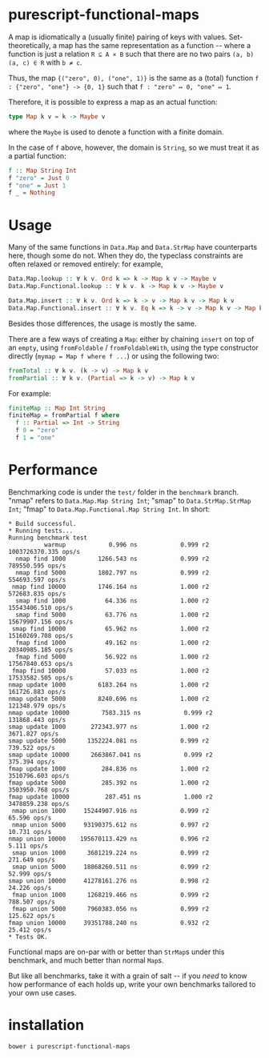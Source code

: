# purescript-functional-maps

A map is idiomatically a (usually finite) pairing of keys with values.
Set-theoretically, a map has the same representation as a function -- where a
function is just a relation `R ⊆ A × B` such that there are no two pairs `(a, b)
(a, c) ∈ R` with `b ≠ c`.

Thus, the map `{("zero", 0), ("one", 1)}` is the same as a (total) function
`f : {"zero", "one"} -> {0, 1}` such that `f : "zero" ↦ 0, "one" ↦ 1`.

Therefore, it is possible to express a map as an actual function:

```purescript
type Map k v = k -> Maybe v
```

where the `Maybe` is used to denote a function with a finite domain.

In the case of `f` above, however, the domain is `String`, so we must treat it as
a partial function:

```purescript
f :: Map String Int
f "zero" = Just 0
f "one" = Just 1
f _ = Nothing
```

# Usage

Many of the same functions in `Data.Map` and `Data.StrMap` have counterparts here,
though some do not.
When they do, the typeclass constraints are often relaxed or removed entirely:
for example,

```purescript
Data.Map.lookup :: ∀ k v. Ord k => k -> Map k v -> Maybe v
Data.Map.Functional.lookup :: ∀ k v. k -> Map k v -> Maybe v

Data.Map.insert :: ∀ k v. Ord k => k -> v -> Map k v -> Map k v
Data.Map.Functional.insert :: ∀ k v. Eq k => k -> v -> Map k v -> Map k v
```

Besides those differences, the usage is mostly the same.


There are a few ways of creating a `Map`: either by chaining `insert` on top of
an `empty`, using `fromFoldable` / `fromFoldableWith`, using the type constructor
directly (`mymap = Map f where f ...`) or using the following two:

```purescript
fromTotal :: ∀ k v. (k -> v) -> Map k v
fromPartial :: ∀ k v. (Partial => k -> v) -> Map k v
```

For example:

```purescript
finiteMap :: Map Int String
finiteMap = fromPartial f where
  f :: Partial => Int -> String
  f 0 = "zero"
  f 1 = "one"
```

# Performance

Benchmarking code is under the `test/` folder in the `benchmark` branch.
"nmap" refers to `Data.Map.Map String Int`; "smap" to `Data.StrMap.StrMap Int`; "fmap" to `Data.Map.Functional.Map String Int`.
In short:

```
* Build successful.
* Running tests...
Running benchmark test
          warmup            0.996 ns            0.999 r2   1003726370.335 ops/s
  nmap find 1000         1266.543 ns            0.999 r2       789550.595 ops/s
  nmap find 5000         1802.797 ns            0.999 r2       554693.597 ops/s
 nmap find 10000         1746.164 ns            1.000 r2       572683.835 ops/s
  smap find 1000           64.336 ns            1.000 r2     15543406.510 ops/s
  smap find 5000           63.776 ns            1.000 r2     15679907.156 ops/s
 smap find 10000           65.962 ns            1.000 r2     15160269.708 ops/s
  fmap find 1000           49.162 ns            1.000 r2     20340985.185 ops/s
  fmap find 5000           56.922 ns            1.000 r2     17567840.653 ops/s
 fmap find 10000           57.033 ns            1.000 r2     17533582.505 ops/s
nmap update 1000         6183.264 ns            1.000 r2       161726.883 ops/s
nmap update 5000         8240.696 ns            1.000 r2       121348.979 ops/s
nmap update 10000         7583.315 ns            0.999 r2       131868.443 ops/s
smap update 1000       272343.977 ns            1.000 r2         3671.827 ops/s
smap update 5000      1352224.081 ns            0.999 r2          739.522 ops/s
smap update 10000      2663867.041 ns            0.999 r2          375.394 ops/s
fmap update 1000          284.836 ns            1.000 r2      3510796.603 ops/s
fmap update 5000          285.392 ns            1.000 r2      3503950.768 ops/s
fmap update 10000          287.451 ns            1.000 r2      3478859.238 ops/s
 nmap union 1000     15244907.916 ns            0.999 r2           65.596 ops/s
 nmap union 5000     93190375.612 ns            0.997 r2           10.731 ops/s
nmap union 10000    195670113.429 ns            0.996 r2            5.111 ops/s
 smap union 1000      3681219.224 ns            0.999 r2          271.649 ops/s
 smap union 5000     18868260.511 ns            0.999 r2           52.999 ops/s
smap union 10000     41278161.276 ns            0.998 r2           24.226 ops/s
 fmap union 1000      1268219.466 ns            0.999 r2          788.507 ops/s
 fmap union 5000      7960383.056 ns            0.999 r2          125.622 ops/s
fmap union 10000     39351788.240 ns            0.932 r2           25.412 ops/s
* Tests OK.
```

Functional maps are on-par with or better than `StrMap`s under this benchmark, and much better than normal `Map`s.

But like all benchmarks, take it with a grain of salt -- if you *need* to know how performance of each holds up, write your own benchmarks tailored to your own use cases.

# installation
`bower i purescript-functional-maps`
